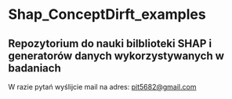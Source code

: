 # Shap_ConceptDirft_examples

## Repozytorium do nauki bilblioteki SHAP i generatorów danych wykorzystywanych w badaniach

W razie pytań wyślijcie mail na adres: pit5682@gmail.com
